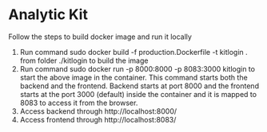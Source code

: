# Analytic Kit


Follow the steps to build docker image and run it locally
1. Run command sudo docker build -f production.Dockerfile -t kitlogin . from folder ./kitlogin to build the image
2. Run command sudo docker run -p 8000:8000 -p 8083:3000 kitlogin to start the above image in the container. This
command starts both the backend and the frontend. Backend starts at port 8000 and the frontend starts at the port 3000 (default) inside
the container and it is mapped to 8083 to access it from the browser.
3. Access backend through http://localhost:8000/
4. Access frontend through http://localhost:8083/
